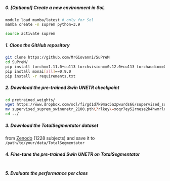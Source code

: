 # 

##### 0. [Optional] Create a new environment in SoL

```bash
module load mamba/latest # only for Sol
mamba create -n suprem python=3.9

source activate suprem
```

##### 1. Clone the GitHub repository

```bash
git clone https://github.com/MrGiovanni/SuPreM
cd SuPreM/
pip install torch==1.11.0+cu113 torchvision==0.12.0+cu113 torchaudio==0.11.0 --extra-index-url https://download.pytorch.org/whl/cu113
pip install monai[all]==0.9.0
pip install -r requirements.txt
```

##### 2. Download the pre-trained Swin UNETR checkpoint

```bash
cd pretrained_weights/
wget https://www.dropbox.com/scl/fi/gd1d7k9mac5azpwurds66/supervised_suprem_swinunetr_2100.pth?rlkey=xoqr7ey52rnese2k4hwmrlqrt
mv supervised_suprem_swinunetr_2100.pth\?rlkey\=xoqr7ey52rnese2k4hwmrlqrt supervised_suprem_swinunetr_2100.pth
cd ../
```

##### 3. Download the TotalSegmentator dataset

from [Zenodo](https://doi.org/10.5281/zenodo.6802613) (1228 subjects) and save it to `/path/to/your/data/TotalSegmentator`

##### 4. Fine-tune the pre-trained Swin UNETR on TotalSegmentator

```bash
```

##### 5. Evaluate the performance per class

```bash
```